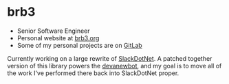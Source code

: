 # brb3

- Senior Software Engineer
- Personal website at [brb3.org](https://brb3.org/)
- Some of my personal projects are on [GitLab](https://gitlab.com/brb3)

Currently working on a large rewrite of [SlackDotNet](https://github.com/brb3/SlackDotNet). A patched together version of this library powers the [devanewbot](https://github.com/devanooga/devanewbot), and my goal is to move all of the work I've performed there back into SlackDotNet proper.
